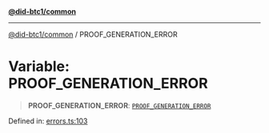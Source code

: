 [**@did-btc1/common**](../README.md)

***

[@did-btc1/common](../globals.md) / PROOF\_GENERATION\_ERROR

# Variable: PROOF\_GENERATION\_ERROR

> **PROOF\_GENERATION\_ERROR**: [`PROOF_GENERATION_ERROR`](../enumerations/Btc1ErrorCode.md#proof_generation_error)

Defined in: [errors.ts:103](https://github.com/dcdpr/did-btc1-js/blob/4ab6f9915d95beed9bc633644c9db1539395f512/packages/common/src/errors.ts#L103)
